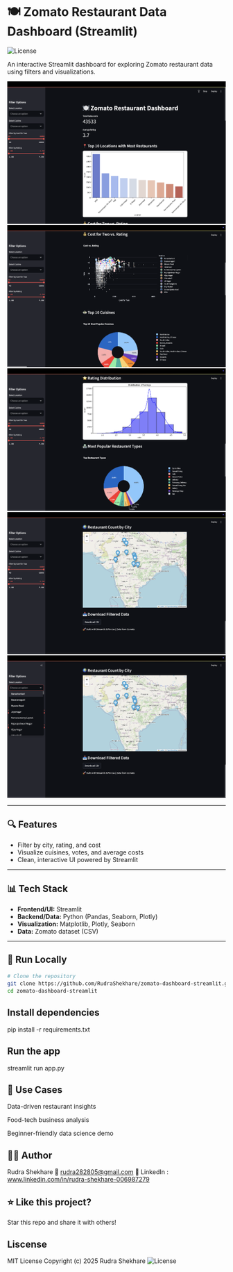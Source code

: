 # 🍽️ Zomato Restaurant Data Dashboard (Streamlit)
![License](https://img.shields.io/badge/License-MIT-green.svg)

An interactive Streamlit dashboard for exploring Zomato restaurant data using filters and visualizations.

![screenshot1](assets/sc1.png)
![screenshot2](assets/sc2.png)
![screenshot3](assets/sc3.png)
![screenshot4](assets/sc4.png)
![screenshot5](assets/sc5.png)


---

## 🔍 Features

- Filter by city, rating, and cost
- Visualize cuisines, votes, and average costs
- Clean, interactive UI powered by Streamlit

---

## 📊 Tech Stack

- **Frontend/UI:** Streamlit
- **Backend/Data:** Python (Pandas, Seaborn, Plotly)
- **Visualization:** Matplotlib, Plotly, Seaborn
- **Data:** Zomato dataset (CSV)

---

## 🚀 Run Locally

```bash
# Clone the repository
git clone https://github.com/RudraShekhare/zomato-dashboard-streamlit.git
cd zomato-dashboard-streamlit
```

## Install dependencies
pip install -r requirements.txt

## Run the app
streamlit run app.py


## 🧠 Use Cases
Data-driven restaurant insights

Food-tech business analysis

Beginner-friendly data science demo

## 🙋‍♂️ Author
Rudra Shekhare
📧 rudra282805@gmail.com
🔗 LinkedIn : www.linkedin.com/in/rudra-shekhare-006987279

## ⭐ Like this project?
Star this repo and share it with others!

## Liscense 
MIT License
Copyright (c) 2025 Rudra Shekhare
![License](https://img.shields.io/badge/License-MIT-green.svg)

